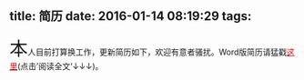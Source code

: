 title: 简历
date: 2016-01-14 08:19:29
tags:
---

<font size=6>本</font>人目前打算换工作，更新简历如下，欢迎有意者骚扰。Word版简历请猛戳[<font color='red'>这里</font>](/简历_严杰.docx)\(点击’阅读全文‘↓↓↓\)。